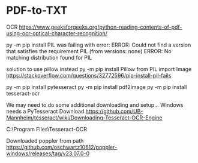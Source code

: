 # PDF-to-TXT
OCR
https://www.geeksforgeeks.org/python-reading-contents-of-pdf-using-ocr-optical-character-recognition/

py -m pip install PIL was failing with error:
ERROR: Could not find a version that satisfies the requirement PIL (from versions: none)
ERROR: No matching distribution found for PIL

solution to use pillow instead
py -m pip install Pillow
from PIL import Image
https://stackoverflow.com/questions/32772596/pip-install-pil-fails

py -m pip install pytesseract
py -m pip install pdf2image
py -m pip install tesseract-ocr

We may need to do some additional downloading and setup...
Windows needs a PyTesseract Download
https://github.com/UB-Mannheim/tesseract/wiki/Downloading-Tesseract-OCR-Engine

C:\Program Files\Tesseract-OCR

Downloaded poppler from path https://github.com/oschwartz10612/poppler-windows/releases/tag/v23.07.0-0
